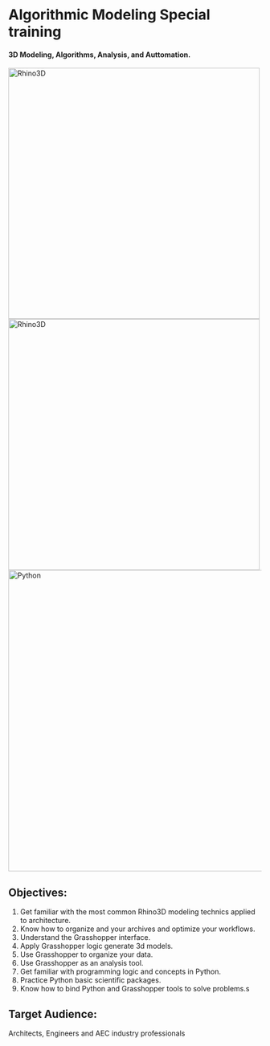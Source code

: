 # Algorithmic Modeling Special training

#### 3D Modeling, Algorithms, Analysis, and Auttomation.

<img src="https://steel-concrete.ru/upload/medialibrary/57d/RhinoLogoBlock.png" alt="Rhino3D" width="500"/>

<img src="https://blog.graphisoftus.com/wp-content/uploads/ghlogo.png" alt="Rhino3D" width="500"/>

<img src="https://www.python.org/static/img/python-logo@2x.png" alt="Python" width="600"/>



## Objectives:

1. Get familiar with the most common Rhino3D modeling technics applied to architecture.
2. Know how to organize and your archives and optimize your workflows.
3. Understand the Grasshopper interface.
4. Apply Grasshopper logic generate 3d models.
5. Use Grasshopper to organize your data.
6. Use Grasshopper as an analysis tool.
7. Get familiar with programming logic and concepts in Python.
8. Practice Python basic scientific packages.
9. Know how to bind Python and Grasshopper tools to solve problems.s



## Target Audience:

Architects, Engineers and AEC industry professionals



